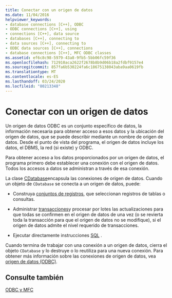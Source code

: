 ```yaml
---
title: Conectar con un origen de datos
ms.date: 11/04/2016
helpviewer_keywords:
- database connections [C++], ODBC
- ODBC connections [C++], using
- connections [C++], data source
- databases [C++], connecting to
- data sources [C++], connecting to
- ODBC data sources [C++], connections
- database connections [C++], MFC ODBC classes
ms.assetid: ef6c8c98-5979-43a8-9fb5-5bb06fc59f36
ms.openlocfilehash: 712910aca2622f2678b8b9d06b18a2fdbf9157e4
ms.sourcegitcommit: 857fa6b530224fa6c18675138043aba9aa0619fb
ms.translationtype: MT
ms.contentlocale: es-ES
ms.lasthandoff: 03/24/2020
ms.locfileid: "80213348"
---
```

# <a name="connecting-to-a-data-source"></a>Conectar con un origen de datos

Un origen de datos ODBC es un conjunto específico de datos, la información necesaria para obtener acceso a esos datos y la ubicación del origen de datos, que se puede describir mediante un nombre de origen de datos. Desde el punto de vista del programa, el origen de datos incluye los datos, el DBMS, la red (si existe) y ODBC.

Para obtener acceso a los datos proporcionados por un origen de datos, el programa primero debe establecer una conexión con el origen de datos. Todos los accesos a datos se administran a través de esa conexión.

La clase [CDatabase](../../mfc/reference/cdatabase-class.md)encapsula las conexiones de origen de datos. Cuando un objeto de `CDatabase` se conecta a un origen de datos, puede:

- Construya [conjuntos de registros](../../mfc/reference/crecordset-class.md), que seleccionan registros de tablas o consultas.

- Administrar [transacciones](../../data/odbc/transaction-odbc.md)y procesar por lotes las actualizaciones para que todas se confirmen en el origen de datos de una vez (o se revierta toda la transacción para que el origen de datos no se modifique), si el origen de datos admite el nivel requerido de transacciones.

- Ejecutar directamente instrucciones [SQL](../../data/odbc/sql.md) .

Cuando termina de trabajar con una conexión a un origen de datos, cierra el objeto `CDatabase` y lo destruye o lo reutiliza para una nueva conexión. Para obtener más información sobre las conexiones de origen de datos, vea [origen de datos (ODBC)](../../data/odbc/data-source-odbc.md).

## <a name="see-also"></a>Consulte también

[ODBC y MFC](../../data/odbc/odbc-and-mfc.md)
